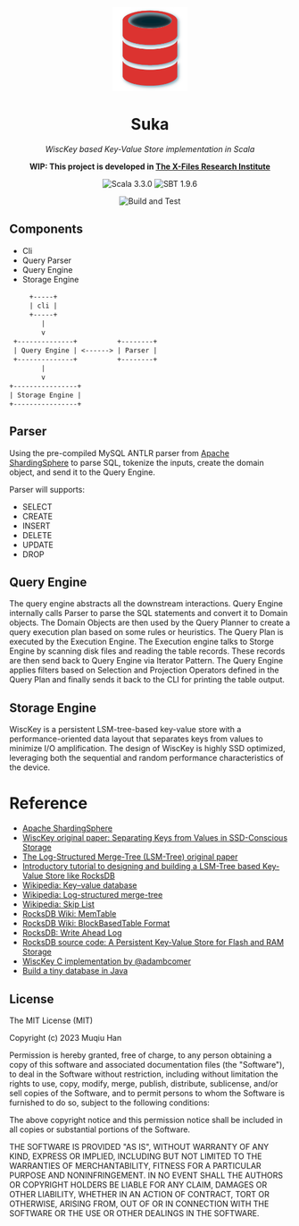 <div align="center">

<img src="./.github/logo.png" height="150">

# Suka

*WiscKey based Key-Value Store implementation in Scala*

__WIP: This project is developed in [The X-Files Research Institute](https://github.com/X-FRI/Suka)__


![Scala 3.3.0](https://img.shields.io/badge/Scala3.3.0-%23DC322F)
![SBT 1.9.6](https://img.shields.io/badge/SBT1.9.6-%23380D09)

![Build and Test](https://github.com/x-fri/Suka/actions/workflows/BuildAndTest.yaml/badge.svg)

</div>

## Components

- Cli
- Query Parser
- Query Engine
- Storage Engine

```
     +-----+
     | cli |
     +-----+
        |
        v
 +--------------+          +--------+
 | Query Engine | <------> | Parser |
 +--------------+          +--------+
        |
        v
+----------------+
| Storage Engine |
+----------------+
```

## Parser
Using the pre-compiled MySQL ANTLR parser from [Apache ShardingSphere](https://shardingsphere.apache.org/) to parse SQL, tokenize the inputs, create the domain object, and send it to the Query Engine. 

Parser will supports:
- SELECT
- CREATE
- INSERT
- DELETE
- UPDATE
- DROP

## Query Engine
The query engine abstracts all the downstream interactions. Query Engine internally calls Parser to parse the SQL statements and convert it to Domain objects. The Domain Objects are then used by the Query Planner to create a query execution plan based on some rules or heuristics. The Query Plan is executed by the Execution Engine. The Execution engine talks to Storge Engine by scanning disk files and reading the table records. These records are then send back to Query Engine via Iterator Pattern. The Query Engine applies filters based on Selection and Projection Operators defined in the Query Plan and finally sends it back to the CLI for printing the table output.

## Storage Engine
WiscKey is a persistent LSM-tree-based key-value store with a performance-oriented data layout that separates keys from values to minimize I/O amplification. The design of WiscKey is highly SSD optimized, leveraging both the sequential and random performance characteristics of the device. 

# Reference
- [Apache ShardingSphere](https://shardingsphere.apache.org/)
- [WiscKey original paper: Separating Keys from Values in SSD-Conscious Storage](https://www.usenix.org/system/files/conference/fast16/fast16-papers-lu.pdf)
- [The Log-Structured Merge-Tree (LSM-Tree) original paper](https://www.cs.umb.edu/~poneil/lsmtree.pdf) 
- [Introductory tutorial to designing and building a LSM-Tree based Key-Value Store like RocksDB](https://adambcomer.com/blog/simple-database/motivation-design/)
- [Wikipedia: Key–value database](https://en.wikipedia.org/wiki/Key%E2%80%93value_database)
- [Wikipedia: Log-structured merge-tree](https://en.wikipedia.org/wiki/Log-structured_merge-tree)
- [Wikipedia: Skip List](https://en.wikipedia.org/wiki/Skip_list)
- [RocksDB Wiki: MemTable](https://github.com/facebook/rocksdb/wiki/MemTable)
- [RocksDB Wiki: BlockBasedTable Format](https://github.com/facebook/rocksdb/wiki/Rocksdb-BlockBasedTable-Format)
- [RocksDB: Write Ahead Log](https://github.com/EighteenZi/rocksdb_wiki/blob/master/Write-Ahead-Log.md)
- [RocksDB source code: A Persistent Key-Value Store for Flash and RAM Storage](https://github.com/facebook/rocksdb)
- [WiscKey C implementation by @adambcomer](https://github.com/adambcomer/WiscKey)
- [Build a tiny database in Java](https://medium.com/javarevisited/build-a-tiny-database-in-java-ca6d3f06e115)

## License
The MIT License (MIT)

Copyright (c) 2023 Muqiu Han

Permission is hereby granted, free of charge, to any person obtaining a copy
of this software and associated documentation files (the "Software"), to deal
in the Software without restriction, including without limitation the rights
to use, copy, modify, merge, publish, distribute, sublicense, and/or sell
copies of the Software, and to permit persons to whom the Software is
furnished to do so, subject to the following conditions:

The above copyright notice and this permission notice shall be included in all
copies or substantial portions of the Software.

THE SOFTWARE IS PROVIDED "AS IS", WITHOUT WARRANTY OF ANY KIND, EXPRESS OR
IMPLIED, INCLUDING BUT NOT LIMITED TO THE WARRANTIES OF MERCHANTABILITY,
FITNESS FOR A PARTICULAR PURPOSE AND NONINFRINGEMENT. IN NO EVENT SHALL THE
AUTHORS OR COPYRIGHT HOLDERS BE LIABLE FOR ANY CLAIM, DAMAGES OR OTHER
LIABILITY, WHETHER IN AN ACTION OF CONTRACT, TORT OR OTHERWISE, ARISING FROM,
OUT OF OR IN CONNECTION WITH THE SOFTWARE OR THE USE OR OTHER DEALINGS IN THE
SOFTWARE.